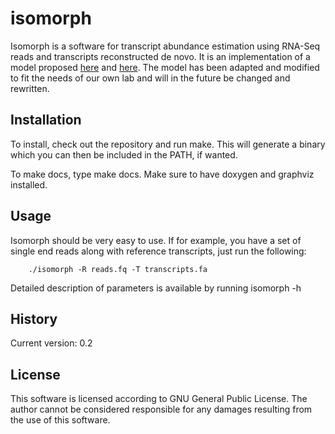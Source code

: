 # isomorph

Isomorph is a software for transcript abundance estimation using
RNA-Seq reads and transcripts reconstructed de novo. It is an implementation
of a model proposed [here](http://bioinformatics.oxfordjournals.org/content/26/4/493.full) and 
[here](http://www.biomedcentral.com/1471-2105/12/323). The model has been adapted and modified to
fit the needs of our own lab and will in the future be changed and rewritten.

## Installation

To install, check out the repository and run make. This will generate a binary which
you can then be included in the PATH, if wanted.

To make docs, type make docs. Make sure to have doxygen and graphviz installed.

## Usage

Isomorph should be very easy to use. If for example, you have a set of single end reads along with reference
transcripts, just run the following:

		./isomorph -R reads.fq -T transcripts.fa

Detailed description of parameters is available by running 
		isomorph -h

## History

Current version: 0.2

## License

This software is licensed according to GNU General Public License.
The author cannot be considered responsible for any damages resulting from the use
of this software.